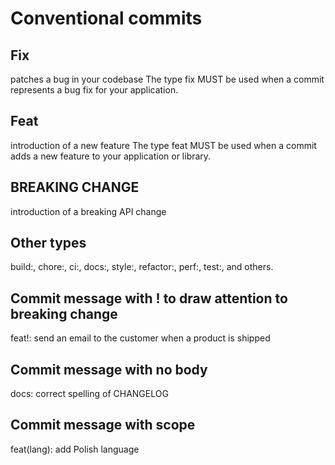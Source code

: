 # Conventional commits

## Fix
patches a bug in your codebase
The type fix MUST be used when a commit represents a bug fix for your application.

## Feat
introduction of a new feature
The type feat MUST be used when a commit adds a new feature to your application or library.

## BREAKING CHANGE
introduction of a breaking API change

## Other types
build:, chore:, ci:, docs:, style:, refactor:, perf:, test:, and others.

## Commit message with ! to draw attention to breaking change
feat!: send an email to the customer when a product is shipped

## Commit message with no body
docs: correct spelling of CHANGELOG

## Commit message with scope
feat(lang): add Polish language